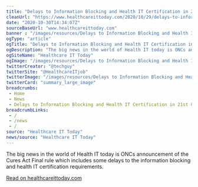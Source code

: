 ```yaml
--- 
title: "Delays to Information Blocking and Health IT Certification in 21st Century Cures Act Final Rule"
cleanUrl: "https://www.healthcareittoday.com/2020/10/29/delays-to-information-blocking-and-health-it-certification-in-21st-century-cures-act-final-rule/#comments"
date: "2020-10-30T14:34:07Z"
sourceBaseUrl: "www.healthcareittoday.com"
banner : "/images/resources/Delays to Information Blocking and Health IT Certification in 21st Century Cures Act Final Rule.png"
ogType: "article"
ogTitle: "Delays to Information Blocking and Health IT Certification in 21st Century Cures Act Final Rule"
ogDescription: "The big news in the world of Health IT today is ONCs announcement of the Cures Act Final rule which includes some delays to the information blocking and health IT certification requirements."
ogSiteName: "Healthcare IT Today"
ogImage: "/images/resources/Delays to Information Blocking and Health IT Certification in 21st Century Cures Act Final Rule.png"
twitterCreator: "@techguy"
twitterSite: "@HealthcareITjob"
twitterImage: "/images/resources/Delays to Information Blocking and Health IT Certification in 21st Century Cures Act Final Rule.png"
twitterCard: "summary_large_image"
breadcrumbs:
 - Home
 - News
 - Delays to Information Blocking and Health IT Certification in 21st Century Cures Act Final Rule
breadcrumbLinks:
 - / 
 - /news
 - / 
source: "Healthcare IT Today"
news/source: "Healthcare IT Today"
---
```

The big news in the world of Health IT today is ONCs announcement of the Cures Act Final rule which includes some delays to the information blocking and health IT certification requirements.  
  
[Read on healthcareittoday.com](https://www.healthcareittoday.com/2020/10/29/delays-to-information-blocking-and-health-it-certification-in-21st-century-cures-act-final-rule/#comments)
